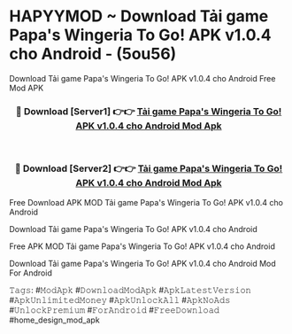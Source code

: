 # HAPYYMOD ~ Download Tải game Papa's Wingeria To Go! APK v1.0.4 cho Android - (5ou56)
Download Tải game Papa's Wingeria To Go! APK v1.0.4 cho Android Free Mod APK

<div align="center">
<h3>🔴 Download [Server1] 👉👉 <a href="https://apk-comot.site?title=Tải_game_Papa's_Wingeria_To_Go!_APK_v1.0.4_cho_Android">Tải game Papa's Wingeria To Go! APK v1.0.4 cho Android Mod Apk</a></h3><br>

<h3>🔴 Download [Server2] 👉👉 <a href="https://apk-comot.site?title=Tải_game_Papa's_Wingeria_To_Go!_APK_v1.0.4_cho_Android">Tải game Papa's Wingeria To Go! APK v1.0.4 cho Android Mod Apk</a></h3>
</div>


Free Download APK MOD Tải game Papa's Wingeria To Go! APK v1.0.4 cho Android

Download Tải game Papa's Wingeria To Go! APK v1.0.4 cho Android 

Free APK MOD Tải game Papa's Wingeria To Go! APK v1.0.4 cho Android 

Download Tải game Papa's Wingeria To Go! APK v1.0.4 cho Android Mod For Android

𝚃𝚊𝚐𝚜: #𝙼𝚘𝚍𝙰𝚙𝚔 #𝙳𝚘𝚠𝚗𝚕𝚘𝚊𝚍𝙼𝚘𝚍𝙰𝚙𝚔 #𝙰𝚙𝚔𝙻𝚊𝚝𝚎𝚜𝚝𝚅𝚎𝚛𝚜𝚒𝚘𝚗 #𝙰𝚙𝚔𝚄𝚗𝚕𝚒𝚖𝚒𝚝𝚎𝚍𝙼𝚘𝚗𝚎𝚢 #𝙰𝚙𝚔𝚄𝚗𝚕𝚘𝚌𝚔𝙰𝚕𝚕 #𝙰𝚙𝚔𝙽𝚘𝙰𝚍𝚜 #𝚄𝚗𝚕𝚘𝚌𝚔𝙿𝚛𝚎𝚖𝚒𝚞𝚖 #𝙵𝚘𝚛𝙰𝚗𝚍𝚛𝚘𝚒𝚍 #𝙵𝚛𝚎𝚎𝙳𝚘𝚠𝚗𝚕𝚘𝚊𝚍 #home_design_mod_apk